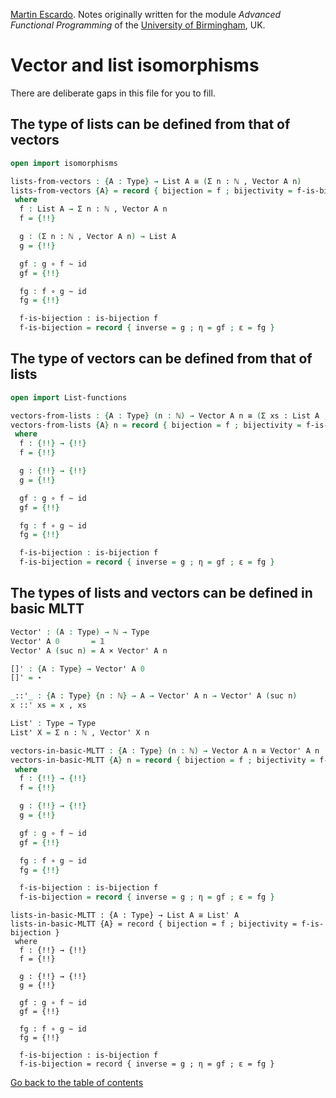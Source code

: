 
[Martin Escardo](Https://www.Cs.Bham.Ac.Uk/~mhe/).
Notes originally written for the module *Advanced Functional Programming* of the [University of Birmingham](https://www.birmingham.ac.uk/index.aspx), UK.


<!--
```agda
{-# OPTIONS --without-K --allow-unsolved-metas #-}

module vector-and-list-isomorphisms where

open import prelude
```
-->
# Vector and list isomorphisms

There are deliberate gaps in this file for you to fill.

## The type of lists can be defined from that of vectors

```agda
open import isomorphisms

lists-from-vectors : {A : Type} → List A ≅ (Σ n ꞉ ℕ , Vector A n)
lists-from-vectors {A} = record { bijection = f ; bijectivity = f-is-bijection }
 where
  f : List A → Σ n ꞉ ℕ , Vector A n
  f = {!!}

  g : (Σ n ꞉ ℕ , Vector A n) → List A
  g = {!!}

  gf : g ∘ f ∼ id
  gf = {!!}

  fg : f ∘ g ∼ id
  fg = {!!}

  f-is-bijection : is-bijection f
  f-is-bijection = record { inverse = g ; η = gf ; ε = fg }
```

## The type of vectors can be defined from that of lists

```agda
open import List-functions

vectors-from-lists : {A : Type} (n : ℕ) → Vector A n ≅ (Σ xs ꞉ List A , (length xs ≡ n))
vectors-from-lists {A} n = record { bijection = f ; bijectivity = f-is-bijection }
 where
  f : {!!} → {!!}
  f = {!!}

  g : {!!} → {!!}
  g = {!!}

  gf : g ∘ f ∼ id
  gf = {!!}

  fg : f ∘ g ∼ id
  fg = {!!}

  f-is-bijection : is-bijection f
  f-is-bijection = record { inverse = g ; η = gf ; ε = fg }
```

## The types of lists and vectors can be defined in basic MLTT

```agda
Vector' : (A : Type) → ℕ → Type
Vector' A 0       = 𝟙
Vector' A (suc n) = A × Vector' A n

[]' : {A : Type} → Vector' A 0
[]' = ⋆

_::'_ : {A : Type} {n : ℕ} → A → Vector' A n → Vector' A (suc n)
x ::' xs = x , xs

List' : Type → Type
List' X = Σ n ꞉ ℕ , Vector' X n

```

```agda
vectors-in-basic-MLTT : {A : Type} (n : ℕ) → Vector A n ≅ Vector' A n
vectors-in-basic-MLTT {A} n = record { bijection = f ; bijectivity = f-is-bijection }
 where
  f : {!!} → {!!}
  f = {!!}

  g : {!!} → {!!}
  g = {!!}

  gf : g ∘ f ∼ id
  gf = {!!}

  fg : f ∘ g ∼ id
  fg = {!!}

  f-is-bijection : is-bijection f
  f-is-bijection = record { inverse = g ; η = gf ; ε = fg }
```

```
lists-in-basic-MLTT : {A : Type} → List A ≅ List' A
lists-in-basic-MLTT {A} = record { bijection = f ; bijectivity = f-is-bijection }
 where
  f : {!!} → {!!}
  f = {!!}

  g : {!!} → {!!}
  g = {!!}

  gf : g ∘ f ∼ id
  gf = {!!}

  fg : f ∘ g ∼ id
  fg = {!!}

  f-is-bijection : is-bijection f
  f-is-bijection = record { inverse = g ; η = gf ; ε = fg }
```

[Go back to the table of contents](https://martinescardo.github.io/HoTTEST-Summer-School/)
